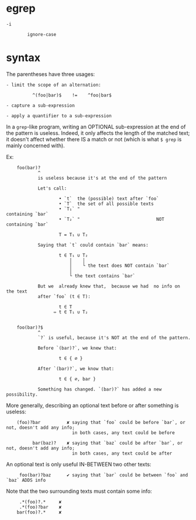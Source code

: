 # egrep

    -i

            ignore-case

# syntax

The parentheses have three usages:

    - limit the scope of an alternation:

              ^(foo|bar)$    !=    ^foo|bar$

    - capture a sub-expression

    - apply a quantifier to a sub-expression


In a `grep`-like  program, writing an OPTIONAL sub-expression at  the end of the
pattern is useless.
Indeed, it only affects the length of the matched text; it doesn't affect whether
there IS a match or not (which is what `$ grep` is mainly concerned with).

Ex:

        foo(bar)?
                ^
                is useless because it's at the end of the pattern

                Let's call:

                        • `t`  the (possible) text after `foo`
                        • `T`  the set of all possible texts
                        • `T₁` "                                 containing `bar`
                        • `T₂` "                             NOT containing `bar`

                        T = T₁ ∪ T₂

                Saying that `t` could contain `bar` means:

                        t ∈ T₁ ∪ T₂
                            │    │
                            │    └ the text does NOT contain `bar`
                            │
                            └ the text contains `bar`

                But we  already knew that,  because we had  no info on  the text
                after `foo` (t ∈ T):

                        t ∈ T
                      ⇔ t ∈ T₁ ∪ T₂


        foo(bar)?$
                ^
                `?` is useful, because it's NOT at the end of the pattern.

                Before `(bar)?`, we knew that:

                        t ∈ { ∅ }

                After `(bar)?`, we know that:

                        t ∈ { ∅, bar }

                Something has changed. `(bar)?` has added a new possibility.


More generally, describing an optional text before or after something is useless:

        (foo)?bar          ✘ saying that `foo` could be before `bar`, or not, doesn't add any info;
                             in both cases, any text could be before

              bar(baz)?    ✘ saying that `baz` could be after `bar`, or not, doesn't add any info;
                             in both cases, any text could be after

An optional text is only useful IN-BETWEEN two other texts:

         foo(bar)?baz      ✔ saying that `bar` could be between `foo` and `baz` ADDS info

Note that the two surrounding texts must contain some info:

         .*(foo)?.*     ✘
         .*(foo)?bar    ✘
        bar(foo)?.*     ✘

